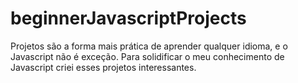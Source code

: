# beginnerJavascriptProjects
Projetos são a forma mais prática de aprender qualquer idioma, e o Javascript não é exceção. Para solidificar o meu conhecimento de Javascript criei esses projetos interessantes.
